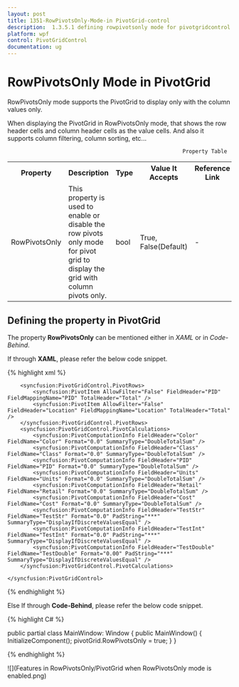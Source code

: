 ```yaml
---
layout: post
title: 1351-RowPivotsOnly-Mode-in PivotGrid-control
description:  1.3.5.1 defining rowpivotsonly mode for pivotgridcontrol
platform: wpf
control: PivotGridControl
documentation: ug
---
```


# RowPivotsOnly Mode in PivotGrid

RowPivotsOnly mode supports the PivotGrid to display only with the column values only.

When displaying the PivotGrid in RowPivotsOnly mode, that shows the row header cells and column header cells as the value cells. And also it supports column filtering, column sorting, etc...

                                                           Property Table

<table>
<tr>
<th>
Property </th><th>
Description </th><th>
Type </th><th>
Value It Accepts</th><th>
Reference Link</th></tr>
<tr>
<td>
RowPivotsOnly</td><td>
This property is used to enable or disable the row pivots only mode for pivot grid to display the grid with column pivots only.</td><td>
bool</td><td>
True, False(Default)</td><td>
-</td></tr>
<tr>
</table>

## Defining the property in PivotGrid

The property **RowPivotsOnly** can be mentioned either in *XAML* or in *Code-Behind*.

If through **XAML**, please refer the below code snippet.

{% highlight xml %}

<Grid>
    <syncfusion:PivotGridControl Name="pivotGrid" RowPivotsOnly="True">

        <syncfusion:PivotGridControl.PivotRows>
            <syncfusion:PivotItem AllowFilter="False" FieldHeader="PID" FieldMappingName="PID" TotalHeader="Total" />
            <syncfusion:PivotItem AllowFilter="False" FieldHeader="Location" FieldMappingName="Location" TotalHeader="Total" />
        </syncfusion:PivotGridControl.PivotRows>
        <syncfusion:PivotGridControl.PivotCalculations>
            <syncfusion:PivotComputationInfo FieldHeader="Color" FieldName="Color" Format="0.0" SummaryType="DoubleTotalSum" />
            <syncfusion:PivotComputationInfo FieldHeader="Class" FieldName="Class" Format="0.0" SummaryType="DoubleTotalSum" />
            <syncfusion:PivotComputationInfo FieldHeader="PID" FieldName="PID" Format="0.0" SummaryType="DoubleTotalSum" />
            <syncfusion:PivotComputationInfo FieldHeader="Units" FieldName="Units" Format="0.0" SummaryType="DoubleTotalSum" />
            <syncfusion:PivotComputationInfo FieldHeader="Retail" FieldName="Retail" Format="0.0" SummaryType="DoubleTotalSum" />
            <syncfusion:PivotComputationInfo FieldHeader="Cost" FieldName="Cost" Format="0.0" SummaryType="DoubleTotalSum" />
            <syncfusion:PivotComputationInfo FieldHeader="TestStr" FieldName="TestStr" Format="0.0" PadString="***" SummaryType="DisplayIfDiscreteValuesEqual" />
            <syncfusion:PivotComputationInfo FieldHeader="TestInt" FieldName="TestInt" Format="0.0" PadString="***" SummaryType="DisplayIfDiscreteValuesEqual" />
            <syncfusion:PivotComputationInfo FieldHeader="TestDouble" FieldName="TestDouble" Format="0.00" PadString="***" SummaryType="DisplayIfDiscreteValuesEqual" />
        </syncfusion:PivotGridControl.PivotCalculations>

    </syncfusion:PivotGridControl>
</Grid>

{% endhighlight %}

Else If through **Code-Behind**, please refer the below code snippet.

{% highlight C# %}

public partial class MainWindow: Window {
    public MainWindow() {
        InitializeComponent();
        pivotGrid.RowPivotsOnly = true;
    }
}

{% endhighlight %}

![](Features in RowPivotsOnly/PivotGrid when RowPivotsOnly mode is enabled.png)


